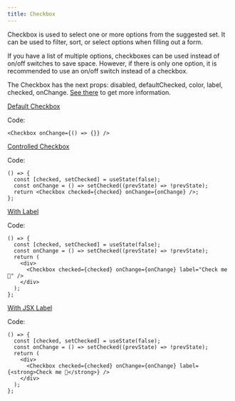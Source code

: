 ```yaml
---
title: Checkbox
---
```


Checkbox is used to select one or more options from the suggested set. It can be used to filter, sort, or select options when filling out a form.

If you have a list of multiple options, checkboxes can be used instead of on/off switches to save space. However, if there is only one option, it is recommended to use an on/off switch instead of a checkbox.

The Checkbox has the next props: disabled, defaultChecked, color, label, checked, onChange. [See there](/?path=core-controls-checkbox--docs) to get more information.

[Default Checkbox](/storybook/?path=/story/core-controls-checkbox--default-checkbox)

Code:

```tsx
<Checkbox onChange={() => {}} />
```

[Controlled Checkbox](/storybook/?path=/story/core-controls-checkbox--controlled-checkbox)

Code:

```tsx
() => {
  const [checked, setChecked] = useState(false);
  const onChange = () => setChecked((prevState) => !prevState);
  return <Checkbox checked={checked} onChange={onChange} />;
};
```

[With Label](/storybook/?path=/story/core-controls-checkbox--with-label)

Code:

```tsx
() => {
  const [checked, setChecked] = useState(false);
  const onChange = () => setChecked((prevState) => !prevState);
  return (
    <div>
      <Checkbox checked={checked} onChange={onChange} label="Check me 🌵" />
    </div>
  );
};
```

[With JSX Label](/storybook/?path=/story/core-controls-checkbox--with-jsx-label)

Code:

```tsx
() => {
  const [checked, setChecked] = useState(false);
  const onChange = () => setChecked((prevState) => !prevState);
  return (
    <div>
      <Checkbox checked={checked} onChange={onChange} label={<strong>Check me 🌵</strong>} />
    </div>
  );
};
```
